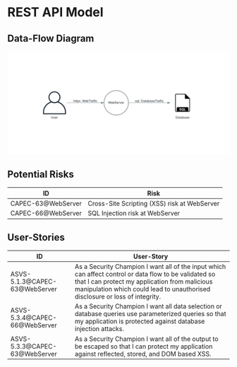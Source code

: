 # REST API Model
> 

## Data-Flow Diagram
![](dfd.png)

## Potential Risks
|ID|Risk|
|---|---|
|CAPEC-63@WebServer|Cross-Site Scripting (XSS) risk at WebServer|
|CAPEC-66@WebServer|SQL Injection risk at WebServer|


## User-Stories
|ID|User-Story|
|---|---|
|ASVS-5.1.3@CAPEC-63@WebServer|As a Security Champion I want all of the input which can affect control or data flow to be validated so that I can protect my application from malicious manipulation which could lead to unauthorised disclosure or loss of integrity.|
|ASVS-5.3.4@CAPEC-66@WebServer|As a Security Champion I want all data selection or database queries use parameterized queries so that my application is protected against database injection attacks.|
|ASVS-5.3.3@CAPEC-63@WebServer|As a Security Champion I want all of the output to be escaped so that I can protect my application against reflected, stored, and DOM based XSS.|

